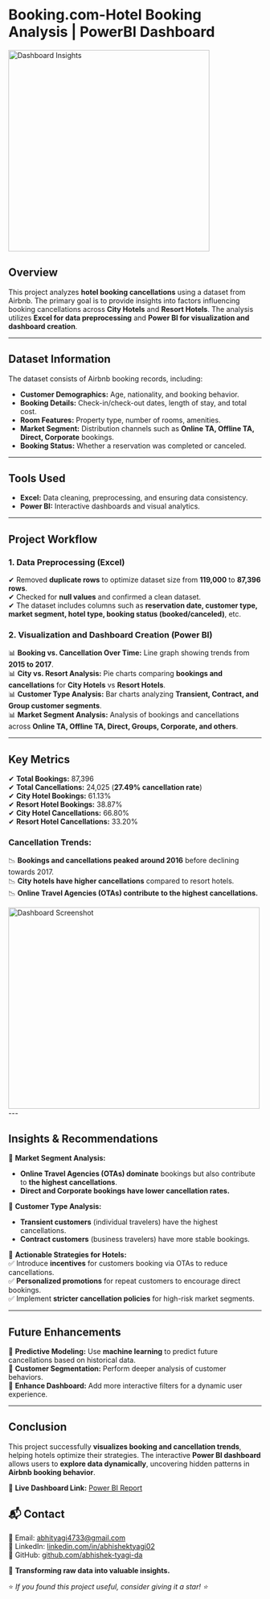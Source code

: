 # Booking.com-Hotel Booking Analysis | PowerBI Dashboard  

<img src="https://github.com/user-attachments/assets/d49dd37d-18a4-4ca3-ad90-2ce7664a9d77" alt="Dashboard Insights" style="height: 400px; width: auto;">  

## **Overview**  
This project analyzes **hotel booking cancellations** using a dataset from Airbnb. The primary goal is to provide insights into factors influencing booking cancellations across **City Hotels** and **Resort Hotels**. The analysis utilizes **Excel for data preprocessing** and **Power BI for visualization and dashboard creation**.

---

## **Dataset Information**  
The dataset consists of Airbnb booking records, including:

- **Customer Demographics:** Age, nationality, and booking behavior.  
- **Booking Details:** Check-in/check-out dates, length of stay, and total cost.  
- **Room Features:** Property type, number of rooms, amenities.  
- **Market Segment:** Distribution channels such as **Online TA, Offline TA, Direct, Corporate** bookings.  
- **Booking Status:** Whether a reservation was completed or canceled.  

---

## **Tools Used**  
- **Excel:** Data cleaning, preprocessing, and ensuring data consistency.  
- **Power BI:** Interactive dashboards and visual analytics.  

---

## **Project Workflow**  
### **1. Data Preprocessing (Excel)**  
✔ Removed **duplicate rows** to optimize dataset size from **119,000** to **87,396 rows**.  
✔ Checked for **null values** and confirmed a clean dataset.  
✔ The dataset includes columns such as **reservation date, customer type, market segment, hotel type, booking status (booked/canceled)**, etc.

### **2. Visualization and Dashboard Creation (Power BI)**  
📊 **Booking vs. Cancellation Over Time:** Line graph showing trends from **2015 to 2017**.  
📊 **City vs. Resort Analysis:** Pie charts comparing **bookings and cancellations** for **City Hotels** vs **Resort Hotels**.  
📊 **Customer Type Analysis:** Bar charts analyzing **Transient, Contract, and Group customer segments**.  
📊 **Market Segment Analysis:** Analysis of bookings and cancellations across **Online TA, Offline TA, Direct, Groups, Corporate, and others**.  

 

---

## **Key Metrics**  
✔ **Total Bookings:** 87,396  
✔ **Total Cancellations:** 24,025 (**27.49% cancellation rate**)  
✔ **City Hotel Bookings:** 61.13%  
✔ **Resort Hotel Bookings:** 38.87%  
✔ **City Hotel Cancellations:** 66.80%  
✔ **Resort Hotel Cancellations:** 33.20%  

### **Cancellation Trends:**  
📉 **Bookings and cancellations peaked around 2016** before declining towards 2017.  
📉 **City hotels have higher cancellations** compared to resort hotels.  
📉 **Online Travel Agencies (OTAs) contribute to the highest cancellations.**  

<img src="https://github.com/user-attachments/assets/78886ee6-8c42-4694-b30a-1b67c75d939a" alt="Dashboard Screenshot" style="height: 400px; width: 500px;"> 
---

## **Insights & Recommendations**  
📌 **Market Segment Analysis:**  
- **Online Travel Agencies (OTAs) dominate** bookings but also contribute to **the highest cancellations**.  
- **Direct and Corporate bookings have lower cancellation rates.**  

📌 **Customer Type Analysis:**  
- **Transient customers** (individual travelers) have the highest cancellations.  
- **Contract customers** (business travelers) have more stable bookings.  

📌 **Actionable Strategies for Hotels:**  
✅ Introduce **incentives** for customers booking via OTAs to reduce cancellations.  
✅ **Personalized promotions** for repeat customers to encourage direct bookings.  
✅ Implement **stricter cancellation policies** for high-risk market segments.  

---

## **Future Enhancements**  
🚀 **Predictive Modeling:** Use **machine learning** to predict future cancellations based on historical data.  
🚀 **Customer Segmentation:** Perform deeper analysis of customer behaviors.  
🚀 **Enhance Dashboard:** Add more interactive filters for a dynamic user experience.  

---

## **Conclusion**  
This project successfully **visualizes booking and cancellation trends**, helping hotels optimize their strategies. The interactive **Power BI dashboard** allows users to **explore data dynamically**, uncovering hidden patterns in **Airbnb booking behavior**.

🔗 **Live Dashboard Link:** [Power BI Report](https://app.powerbi.com/view?r=eyJrIjoiYzE0NjBlNDQtOWJiOS00Yjk0LTk2N2QtYTRjNTA2MDNmYzBiIiwidCI6ImE3OGQ1M2IzLTNiMGYtNDIzMy1iMGYyLTRkYjhlNGJkMWQ4MCJ9&pageName=ReportSection)  

## 📬 Contact
📩 Email: [abhityagi4733@gmail.com](mailto:abhityagi4733@gmail.com)  
🔗 LinkedIn: [linkedin.com/in/abhishektyagi02](https://linkedin.com/in/abhishektyagi02)  
🔗 GitHub: [github.com/abhishek-tyagi-da](https://github.com/abhishek-tyagi-da)    


🚀 **Transforming raw data into valuable insights.**

⭐ *If you found this project useful, consider giving it a star! ⭐*

